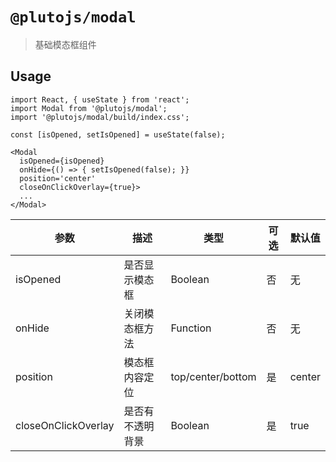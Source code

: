 # `@plutojs/modal`

> 基础模态框组件

## Usage

```
import React, { useState } from 'react';
import Modal from '@plutojs/modal';
import '@plutojs/modal/build/index.css';

const [isOpened, setIsOpened] = useState(false);

<Modal
  isOpened={isOpened}
  onHide={() => { setIsOpened(false); }}
  position='center'
  closeOnClickOverlay={true}>
  ...
</Modal>
```

| 参数 | 描述 | 类型 | 可选 | 默认值 |
| ---- | ---- | ---- | ---- | ---- |
| isOpened | 是否显示模态框 | Boolean | 否 | 无 |
| onHide | 关闭模态框方法 | Function | 否 | 无 |
| position | 模态框内容定位 | top/center/bottom | 是 | center |
| closeOnClickOverlay | 是否有不透明背景 | Boolean | 是 | true |
